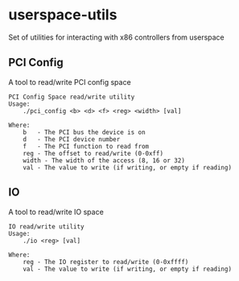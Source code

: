 # userspace-utils
Set of utilities for interacting with x86 controllers from userspace

## PCI Config
A tool to read/write PCI config space

~~~~
PCI Config Space read/write utility
Usage:
    ./pci_config <b> <d> <f> <reg> <width> [val]

Where:
    b   - The PCI bus the device is on
    d   - The PCI device number
    f   - The PCI function to read from
    reg - The offset to read/write (0-0xff)
    width - The width of the access (8, 16 or 32)
    val - The value to write (if writing, or empty if reading)
~~~~

## IO
A tool to read/write IO space

~~~~
IO read/write utility
Usage:
    ./io <reg> [val]

Where:
    reg - The IO register to read/write (0-0xffff)
    val - The value to write (if writing, or empty if reading)
~~~~

